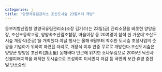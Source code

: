 ```yaml
---
categories: j
title: "양양국유림관리소 조산도시숲 23일부터 개방"
---
```

동부지방산림청 양양국유림관리소(소장 김기수)는 23일(금) 관리소장을 비롯한 양양읍장, 조산초등학교장, 양양속초산림조합장, 마을이장 등 20여명이 참석 한 가운데&lsquo;조산도시숲 개장식(준공)&rsquo;을 개최했다.이날 행사는 올해 6월부터 착수한 도시숲 조성사업의 준공을 기념하기 위하여 마련된 자리로, 개장식 이후 연중 무료로 개방한다.조산도시숲은 양양군 양양읍 조산리(造山里) 동해바다 인근에 위치한 소나무림으로 2005년 낙산사 산불피해지역을 쾌적한 도시숲으로 조성하여 미세먼지 저감 등 국민의 보건‧휴양 증진 및 탄소중립